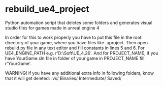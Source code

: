 # rebuild_ue4_project
Python automation script that deletes some folders and generates visual studio files for games made in unreal engine 4

In order for this to work properly you have to put this file in the root directory of your game, where you have files like .uproject. Then open rebuild.py file in any text editor and fill constants in lines 5 and 6. For UE4_ENGINE_PATH e.g. r'D:\Soft\UE_4.26'. And for PROJECT_NAME, if you have YourGame.sln file in folder of your game in PROJECT_NAME fill r'YourGame'.

WARNING! If you have any additional extra info in following folders, know that it will get deleted:
.vs/
Binaries/
Intermediate/
Saved/
